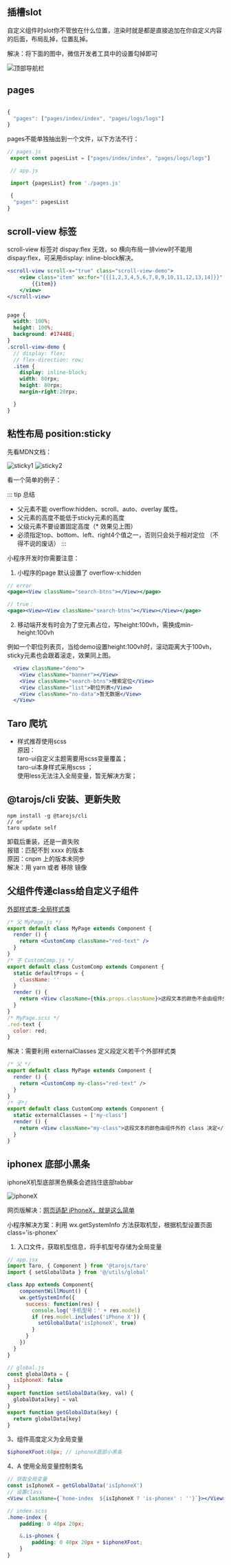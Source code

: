 ## 插槽slot
自定义组件时slot你不管放在什么位置，渲染时就是都是直接追加在你自定义内容的后面，布局乱掉，位置乱掉。

解决：将下面的图中，微信开发者工具中的设置勾掉即可

![顶部导航栏](./img/solt.png)

<!-- [围观踩坑 go >>](/wechat/taro.html#插槽slot) -->


## pages

```js

{
  "pages": ["pages/index/index", "pages/logs/logs"]
}

```
pages不能单独抽出到一个文件，以下方法不行：

```js
// pages.js
 export const pagesList = ["pages/index/index", "pages/logs/logs"]

 // app.js

 import {pagesList} from './pages.js'

 {
  "pages": pagesList
}
```
## scroll-view 标签

scroll-view 标签对 dispay:flex 无效，so 横向布局一排view时不能用dispay:flex，可采用display: inline-block解决。
```jsx
<scroll-view scroll-x="true" class="scroll-view-demo">
    <view class="item" wx:for="{{[1,2,3,4,5,6,7,8,9,10,11,12,13,14]}}" wx:key="{{index}}">
        {{item}}
    </view>
</scroll-view>

```

```scss

page {
  width: 100%;
  height: 100%;
  background: #17448E;
}
.scroll-view-demo {
  // display: flex;
  // flex-direction: row;
  .item {
    display: inline-block;
    width: 80rpx;
    height: 80rpx;
    margin-right:20rpx;

  }
}
```


## 粘性布局 position:sticky

先看MDN文档：

![sticky1](./img/sticky1.png)
![sticky2](./img/sticky2.png)


看一个简单的例子：

<StickyOne/>

::: tip 总结   
* 父元素不能 overflow:hidden、scroll、auto、overlay 属性。
* 父元素的高度不能低于sticky元素的高度
* 父级元素不要设置固定高度（* 效果见上图）
* 必须指定top、bottom、left、right4个值之一，否则只会处于相对定位 （不得不说的废话）
:::

小程序开发时你需要注意：

1. 小程序的page 默认设置了 overflow-x:hidden
```jsx
// error
<page><View className="search-btns"></View></page>

// true：
<page><View><View className="search-btns"></View></View></page>

```

2. 移动端开发有时会为了空元素占位，写height:100vh，需换成min-height:100vh

例如一个职位列表页，当给demo设置height:100vh时，滚动距离大于100vh，sticky元素也会跟着滚走，效果同上图。

```jsx
  <View className="demo">
    <View className="banner"></View>
    <View className="search-btns">搜索定位</View>
    <View className="list">职位列表</View>
    <View className="no-data">暂无数据</View>
  </View>

```



## Taro 爬坑

* 样式推荐使用scss  
  原因：  
  taro-ui自定义主题需要用scss变量覆盖；  
  taro-ui本身样式采用scss ；  
  使用less无法注入全局变量，暂无解决方案；  


## @tarojs/cli 安装、更新失败

```
npm install -g @tarojs/cli
// or
taro update self
```

卸载后重装，还是一直失败  
报错：匹配不到 xxxx 的版本  
原因：cnpm 上的版本未同步  
解决：用 yarn  或者 移除 镜像   


## 父组件传递class给自定义子组件
[外部样式类-全局样式类](https://nervjs.github.io/taro/docs/component-style.html)

```jsx
/* 父 MyPage.js */
export default class MyPage extends Component {
  render () {
    return <CustomComp className="red-text" />
  }
}
/* 子 CustomComp.js */
export default class CustomComp extends Component {
  static defaultProps = {
    className: ''
  }
  render () {
    return <View className={this.props.className}>这段文本的颜色不会由组件外的 class 决定</View>
  }
}
/* MyPage.scss */
.red-text {
  color: red;
}

```
解决：需要利用 externalClasses 定义段定义若干个外部样式类

```jsx
/* 父 */
export default class MyPage extends Component {
  render () {
    return <CustomComp my-class="red-text" />
  }
}
/* 子*/
export default class CustomComp extends Component {
  static externalClasses = ['my-class']
  render () {
    return <View className="my-class">这段文本的颜色由组件外的 class 决定</View>
  }
}

```



## iphonex 底部小黑条

iphoneX机型底部黑色横条会遮挡住底部tabbar

![iphoneX](../images/clipboard.png)

网页版解决：[网页适配 iPhoneX，就是这么简单](https://aotu.io/notes/2017/11/27/iphonex/?utm_source=tuicool&utm_medium=referral)

小程序解决方案：利用 wx.getSystemInfo 方法获取机型，根据机型设置页面class='is-phonex'

1. 入口文件，获取机型信息，将手机型号存储为全局变量
```jsx
// app.jsx
import Taro, { Component } from '@tarojs/taro'
import { setGlobalData } from '@/utils/global'

class App extends Component{
    componentWillMount() {
    wx.getSystemInfo({
      success: function(res) {
        console.log('手机型号：' + res.model)
        if (res.model.includes('iPhone X')) {
          setGlobalData('isIphoneX', true)
        }
      }
    })
  }
}
```
```jsx
// global.js
const globalData = {
  isIphoneX: false
}
export function setGlobalData(key, val) {
  globalData[key] = val
}
export function getGlobalData(key) {
  return globalData[key]
}
```
3、组件高度定义为全局变量
```scss
$iphoneXFoot:68px; // iphoneX底部小黑条
```
4、A 使用全局变量控制类名
```jsx
// 获取全局变量
const isIphoneX = getGlobalData('isIphoneX')
// 设置class
<View className={`home-index  ${isIphoneX ? 'is-phonex' : ''}`}></View>
```
```scss
// index.scss
.home-index {
    padding: 0 40px 20px;

    &.is-phonex {
        padding: 0 40px 20px + $iphoneXFoot;
    }
}
```


